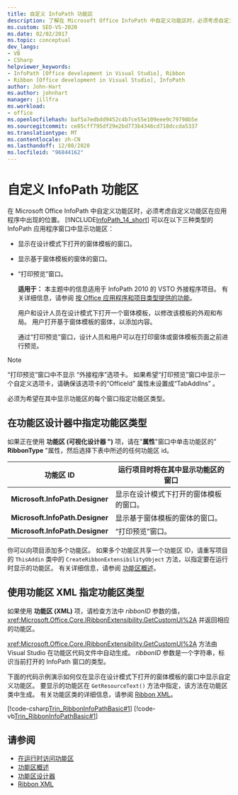 ```yaml
---
title: 自定义 InfoPath 功能区
description: 了解在 Microsoft Office InfoPath 中自定义功能区时，必须考虑自定义功能区在应用程序中将出现的位置。
ms.custom: SEO-VS-2020
ms.date: 02/02/2017
ms.topic: conceptual
dev_langs:
- VB
- CSharp
helpviewer_keywords:
- InfoPath [Office development in Visual Studio], Ribbon
- Ribbon [Office development in Visual Studio], InfoPath
author: John-Hart
ms.author: johnhart
manager: jillfra
ms.workload:
- office
ms.openlocfilehash: baf5a7edbdd9452c4b7ce55e109eee9c79798b5e
ms.sourcegitcommit: ce85cff795df29e2bd773b4346cd718dccda5337
ms.translationtype: MT
ms.contentlocale: zh-CN
ms.lasthandoff: 12/08/2020
ms.locfileid: "96844162"
---
```

# <a name="customize-a-ribbon-for-infopath"></a>自定义 InfoPath 功能区
  在 Microsoft Office InfoPath 中自定义功能区时，必须考虑自定义功能区在应用程序中出现的位置。 [!INCLUDE[InfoPath_14_short](../vsto/includes/infopath-14-short-md.md)] 可以在以下三种类型的 InfoPath 应用程序窗口中显示功能区：

- 显示在设计模式下打开的窗体模板的窗口。

- 显示基于窗体模板的窗体的窗口。

- “打印预览”窗口。

  **适用于：** 本主题中的信息适用于 InfoPath 2010 的 VSTO 外接程序项目。 有关详细信息，请参阅 [按 Office 应用程序和项目类型提供的功能](../vsto/features-available-by-office-application-and-project-type.md)。

  用户和设计人员在设计模式下打开一个窗体模板，以修改该模板的外观和布局。 用户打开基于窗体模板的窗体，以添加内容。

  通过“打印预览”窗口，设计人员和用户可以在打印窗体或窗体模板页面之前进行预览。

> [!NOTE]
> “打印预览”窗口中不显示  “外接程序”选项卡。 如果希望“打印预览”窗口中显示一个自定义选项卡，请确保该选项卡的“OfficeId”  属性未设置成“TabAddIns” 。

 必须为希望在其中显示功能区的每个窗口指定功能区类型。

## <a name="specify-the-ribbon-type-in-the-ribbon-designer"></a>在功能区设计器中指定功能区类型
 如果正在使用 **功能区 (可视化设计器 ")** 项，请在"**属性**"窗口中单击功能区的" **RibbonType** "属性，然后选择下表中所述的任何功能区 id。

|功能区 ID|运行项目时将在其中显示功能区的窗口|
|---------------|---------------------------------------------------------------------|
|**Microsoft.InfoPath.Designer**|显示在设计模式下打开的窗体模板的窗口。|
|**Microsoft.InfoPath.Designer**|显示基于窗体模板的窗体的窗口。|
|**Microsoft.InfoPath.Designer**|“打印预览”窗口。|

 你可以向项目添加多个功能区。 如果多个功能区共享一个功能区 ID，请重写项目的 `ThisAddin` 类中的 `CreateRibbonExtensibilityObject` 方法，以指定要在运行时显示的功能区。 有关详细信息，请参阅 [功能区概述](../vsto/ribbon-overview.md)。

## <a name="specify-the-ribbon-type-by-using-ribbon-xml"></a>使用功能区 XML 指定功能区类型
 如果使用 **功能区 (XML)** 项，请检查方法中 *ribbonID* 参数的值， <xref:Microsoft.Office.Core.IRibbonExtensibility.GetCustomUI%2A> 并返回相应的功能区。

 <xref:Microsoft.Office.Core.IRibbonExtensibility.GetCustomUI%2A> 方法由 Visual Studio 在功能区代码文件中自动生成。 *ribbonID* 参数是一个字符串，标识当前打开的 InfoPath 窗口的类型。

 下面的代码示例演示如何仅在显示在设计模式下打开的窗体模板的窗口中显示自定义功能区。 要显示的功能区在 `GetResourceText()` 方法中指定，该方法在功能区类中生成。 有关功能区类的详细信息，请参阅 [Ribbon XML](../vsto/ribbon-xml.md)。

 [!code-csharp[Trin_RibbonInfoPathBasic#1](../vsto/codesnippet/CSharp/myinfopathproject/ribbon.cs#1)]
 [!code-vb[Trin_RibbonInfoPathBasic#1](../vsto/codesnippet/VisualBasic/myinfopathproject/ribbon.vb#1)]

## <a name="see-also"></a>请参阅
- [在运行时访问功能区](../vsto/accessing-the-ribbon-at-run-time.md)
- [功能区概述](../vsto/ribbon-overview.md)
- [功能区设计器](../vsto/ribbon-designer.md)
- [Ribbon XML](../vsto/ribbon-xml.md)
